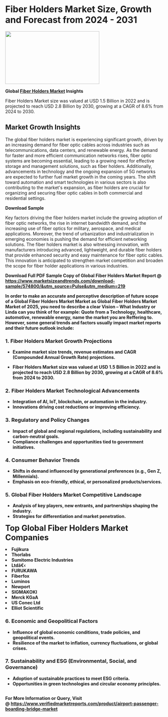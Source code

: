 <H1>Fiber Holders Market Size, Growth and Forecast from 2024 - 2031</H1><img class="aligncenter size-medium wp-image-584254" src="https://thirdeyenews.in/wp-content/uploads/2024/09/Global-Market-Research-300x168.jpeg" alt="" width="300" height="168" /><p><strong>Global&nbsp;<a href="https://www.marketsizeandtrends.com/download-sample/574800/&amp;utm_source=Pulse&amp;utm_medium=219">Fiber Holders Market</a> Insights</strong></p><p>Fiber Holders Market size was valued at USD 1.5 Billion in 2022 and is projected to reach USD 2.8 Billion by 2030, growing at a CAGR of 8.6% from 2024 to 2030.</p><p><h2>Market Growth Insights</h2> <p>The global fiber holders market is experiencing significant growth, driven by an increasing demand for fiber optic cables across industries such as telecommunications, data centers, and renewable energy. As the demand for faster and more efficient communication networks rises, fiber optic systems are becoming essential, leading to a growing need for effective storage and management solutions, such as fiber holders. Additionally, advancements in technology and the ongoing expansion of 5G networks are expected to further fuel market growth in the coming years. The shift toward automation and smart technologies in various sectors is also contributing to the market's expansion, as fiber holders are crucial for organizing and securing fiber optic cables in both commercial and residential settings.</p> <p><strong>Download Sample</strong></p> <p>Key factors driving the fiber holders market include the growing adoption of fiber optic networks, the rise in internet bandwidth demand, and the increasing use of fiber optics for military, aerospace, and medical applications. Moreover, the trend of urbanization and industrialization in emerging economies is pushing the demand for efficient networking solutions. The fiber holders market is also witnessing innovation, with manufacturers introducing advanced, lightweight, and durable fiber holders that provide enhanced security and easy maintenance for fiber optic cables. This innovation is anticipated to strengthen market competition and broaden the scope for fiber holder applications in various industries.</p> <p><strong></p><p><span class=""><strong>Download Full PDF Sample Copy of Global Fiber Holders Market Report</strong> @ <a href="https://www.marketsizeandtrends.com/download-sample/574800/&amp;utm_source=Pulse&amp;utm_medium=219" target="_blank">https://www.marketsizeandtrends.com/download-sample/574800/&amp;utm_source=Pulse&amp;utm_medium=219</a></span></p><p>In order to make an accurate and perceptive description of future scope of a Global&nbsp;Fiber Holders Market Market as Global&nbsp;Fiber Holders Market Market of 2025, you need to describe a clear Vision &ndash; What Industry or Linda can you think of for example: Quote from a Technology, healthcare, automotive, renewable energy, name the market you are Reffering to. However, some general trends and factors usually impact market reports and their future outlook include:</p><h3>1.&nbsp;<strong>Fiber Holders Market Growth Projections</strong></h3><ul><li>Examine market size trends, revenue estimates and CAGR (Compounded Annual Growth Rate) projections.</li><li><p>Fiber Holders Market size was valued at USD 1.5 Billion in 2022 and is projected to reach USD 2.8 Billion by 2030, growing at a CAGR of 8.6% from 2024 to 2030.</p></li></ul><h3>2.&nbsp;<strong>Fiber Holders Market Technological Advancements</strong></h3><ul><li>Integration of AI, IoT, blockchain, or automation in the industry.</li><li>Innovations driving cost reductions or improving efficiency.</li></ul><h3>3.&nbsp;<strong>Regulatory and Policy Changes</strong></h3><ul><li>Impact of global and regional regulations, including sustainability and carbon-neutral goals.</li><li>Compliance challenges and opportunities tied to government initiatives.</li></ul><h3>4.&nbsp;<strong>Consumer Behavior Trends</strong></h3><ul><li>Shifts in demand influenced by generational preferences (e.g., Gen Z, Millennials).</li><li>Emphasis on eco-friendly, ethical, or personalized products/services.</li></ul><h3>5.&nbsp;<strong>Global Fiber Holders Market Competitive Landscape</strong></h3><ul><li>Analysis of key players, new entrants, and partnerships shaping the industry.</li><li>Strategies for differentiation and market penetration.</li></ul><p data-pm-slice="1 1 []"><span style="color: inherit; font-family: inherit; font-size: 25px;">Top Global Fiber Holders Market Companies</span></p><div class="" data-test-id=""><p><li>Fujikura</li><li> Thorlabs</li><li> Sumitomo Electric Industries</li><li> Ltdã€‹</li><li> FURUKAWA</li><li> Fiberfox</li><li> Luminos</li><li> Newport</li><li> SIGMAKOKI</li><li> Merck KGaA</li><li> US Conec Ltd</li><li> Elliot Scientific</li></p></div><h3>6.&nbsp;<strong>Economic and Geopolitical Factors</strong></h3><ul><li>Influence of global economic conditions, trade policies, and geopolitical events.</li><li>Resilience of the market to inflation, currency fluctuations, or global crises.</li></ul><h3>7.&nbsp;<strong>Sustainability and ESG (Environmental, Social, and Governance)</strong></h3><ul><li>Adoption of sustainable practices to meet ESG criteria.</li><li>Opportunities in green technologies and circular economy principles.</li></ul><h2><strong style="font-size: 14px;">For More Information or Query, Visit @&nbsp;</strong><a style="background-color: #ffffff; font-size: 14px;" href="https://www.marketsizeandtrends.com/report/fiber-holders-market/" target="_blank">https://www.verifiedmarketreports.com/product/airport-passenger-boarding-bridge-market</a></h2>
